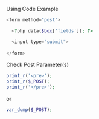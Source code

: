 Using Code Example

```php
<form method="post">

  <?php data($box['fields']); ?>

  <input type="submit">
  
</form>
```

Check Post Parameter(s)

```php
print_r('<pre>');
print_r($_POST);
print_r('</pre>');
```

or

```php 
var_dump($_POST);
```

